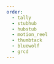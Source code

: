 ```yaml
---
order:
  - tally
  - stubhub
  - hubstub
  - motion_reel
  - thumbtack
  - bluewolf
  - grcd
---
```

